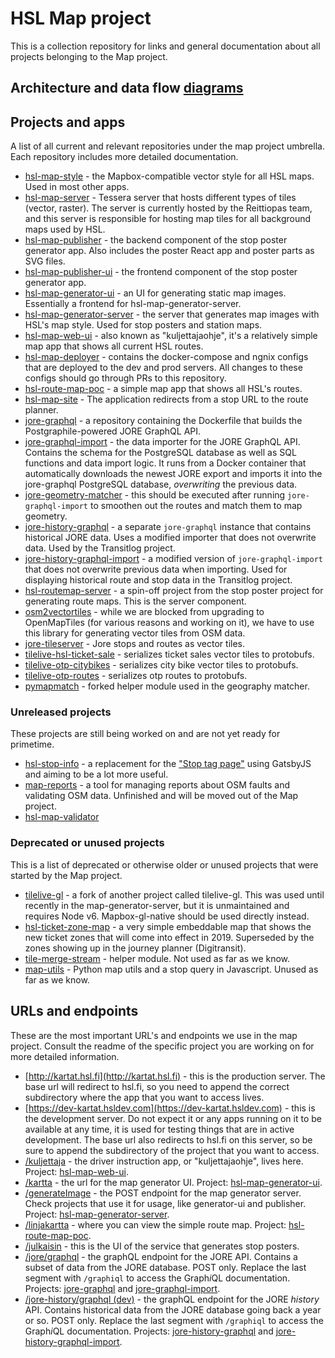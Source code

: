 # HSL Map project

This is a collection repository for links and general documentation about all projects belonging to the Map project.

## Architecture and data flow [diagrams](Process%20schema/README.md)

## Projects and apps

A list of all current and relevant repositories under the map project umbrella. Each repository includes more detailed documentation.

- [hsl-map-style](https://github.com/HSLdevcom/hsl-map-style) - the Mapbox-compatible vector style for all HSL maps. Used in most other apps.
- [hsl-map-server](https://github.com/HSLdevcom/hsl-map-server) - Tessera server that hosts different types of tiles (vector, raster). The server is currently hosted by the Reittiopas team, and this server is responsible for hosting map tiles for all background maps used by HSL.
- [hsl-map-publisher](https://github.com/HSLdevcom/hsl-map-publisher) - the backend component of the stop poster generator app. Also includes the poster React app and poster parts as SVG files.
- [hsl-map-publisher-ui](https://github.com/HSLdevcom/hsl-map-publisher-ui) - the frontend component of the stop poster generator app.
- [hsl-map-generator-ui](https://github.com/HSLdevcom/hsl-map-generator-ui) - an UI for generating static map images. Essentially a frontend for hsl-map-generator-server.
- [hsl-map-generator-server](https://github.com/HSLdevcom/hsl-map-generator-server) - the server that generates map images with HSL's map style. Used for stop posters and station maps.
- [hsl-map-web-ui](https://github.com/HSLdevcom/hsl-map-web-ui) - also known as "kuljettajaohje", it's a relatively simple map app that shows all current HSL routes.
- [hsl-map-deployer](https://github.com/HSLdevcom/hsl-map-deployer) - contains the docker-compose and ngnix configs that are deployed to the dev and prod servers. All changes to these configs should go through PRs to this repository.
- [hsl-route-map-poc](https://github.com/HSLdevcom/hsl-route-map-poc) - a simple map app that shows all HSL's routes.
- [hsl-map-site](https://github.com/HSLdevcom/hsl-map-site) - The application redirects from a stop URL to the route planner.
- [jore-graphql](https://github.com/HSLdevcom/jore-graphql) - a repository containing the Dockerfile that builds the Postgraphile-powered JORE GraphQL API.
- [jore-graphql-import](https://github.com/HSLdevcom/jore-graphql-import) - the data importer for the JORE GraphQL API. Contains the schema for the PostgreSQL database as well as SQL functions and data import logic. It runs from a Docker container that automatically downloads the newest JORE export and imports it into the jore-graphql PostgreSQL database, _overwriting_ the previous data.
- [jore-geometry-matcher](https://github.com/HSLdevcom/jore-geometry-matcher) - this should be executed after running `jore-graphql-import` to smoothen out the routes and match them to map geometry.
- [jore-history-graphql](https://github.com/HSLdevcom/jore-history-graphql) - a separate `jore-graphql` instance that contains historical JORE data. Uses a modified importer that does not overwrite data. Used by the Transitlog project.
- [jore-history-graphql-import](https://github.com/HSLdevcom/jore-history-graphql-import) - a modified version of `jore-graphql-import` that does not overwrite previous data when importing. Used for displaying historical route and stop data in the Transitlog project.
- [hsl-routemap-server](https://github.com/HSLdevcom/hsl-routemap-server) - a spin-off project from the stop poster project for generating route maps. This is the server component.
- [osm2vectortiles](https://github.com/HSLdevcom/osm2vectortiles) - while we are blocked from upgrading to OpenMapTiles (for various reasons and working on it), we have to use this library for generating vector tiles from OSM data.
- [jore-tileserver](https://github.com/HSLdevcom/jore-tileserver) - Jore stops and routes as vector tiles.
- [tilelive-hsl-ticket-sale](https://github.com/HSLdevcom/tilelive-hsl-ticket-sales) - serializes ticket sales vector tiles to protobufs.
- [tilelive-otp-citybikes](https://github.com/HSLdevcom/tilelive-otp-citybikes) - serializes city bike vector tiles to protobufs.
- [tilelive-otp-routes](https://github.com/HSLdevcom/tilelive-otp-routes) - serializes otp routes to protobufs.
- [pymapmatch](https://github.com/HSLdevcom/pymapmatch) - forked helper module used in the geography matcher.

### Unreleased projects

These projects are still being worked on and are not yet ready for primetime.

- [hsl-stop-info](https://github.com/HSLdevcom/hsl-stop-info) - a replacement for the ["Stop tag page"](http://tag.hsl.fi/tag/16682?a) using GatsbyJS and aiming to be a lot more useful.
- [map-reports](https://github.com/HSLdevcom/map-reports) - a tool for managing reports about OSM faults and validating OSM data. Unfinished and will be moved out of the Map project.
- [hsl-map-validator](https://github.com/HSLdevcom/hsl-map-validator)

### Deprecated or unused projects

This is a list of deprecated or otherwise older or unused projects that were started by the Map project.

- [tilelive-gl](https://github.com/HSLdevcom/tilelive-gl) - a fork of another project called tilelive-gl. This was used until recently in the map-generator-server, but it is unmaintained and requires Node v6. Mapbox-gl-native should be used directly instead.
- [hsl-ticket-zone-map](https://github.com/HSLdevcom/hsl-ticket-zone-map) - a very simple embeddable map that shows the new ticket zones that will come into effect in 2019. Superseded by the zones showing up in the journey planner (Digitransit).
- [tile-merge-stream](https://github.com/HSLdevcom/tile-merge-stream) - helper module. Not used as far as we know.
- [map-utils](https://github.com/HSLdevcom/map-utils) - Python map utils and a stop query in Javascript. Unused as far as we know.

## URLs and endpoints

These are the most important URL's and endpoints we use in the map project. Consult the readme of the specific project you are working on for more detailed information.

- [http://kartat.hsl.fi](http://kartat.hsl.fi) - this is the production server. The base url will redirect to hsl.fi, so you need to append the correct subdirectory where the app that you want to access lives.
- [https://dev-kartat.hsldev.com](https://dev-kartat.hsldev.com) - this is the development server. Do not expect it or any apps running on it to be available at any time, it is used for testing things that are in active development. The base url also redirects to hsl.fi on this server, so be sure to append the subdirectory of the project that you want to access.
- [/kuljettaja](http://kartat.hsl.fi/kuljettaja/) - the driver instruction app, or "kuljettajaohje", lives here. Project: [hsl-map-web-ui](https://github.com/HSLdevcom/hsl-map-web-ui).
- [/kartta](http://kartat.hsl.fi/kartta/) - the url for the map generator UI. Project: [hsl-map-generator-ui](https://github.com/HSLdevcom/hsl-map-generator-ui).
- [/generateImage](http://kartat.hsl.fi/generateImage) - the POST endpoint for the map generator server. Check projects that use it for usage, like generator-ui and publisher. Project: [hsl-map-generator-server](https://github.com/HSLdevcom/hsl-map-generator-server).
- [/linjakartta](http://kartat.hsl.fi/linjakartta/) - where you can view the simple route map. Project: [hsl-route-map-poc](https://github.com/HSLdevcom/hsl-route-map-poc).
- [/julkaisin](http://kartat.hsl.fi/julkaisin/) - this is the UI of the service that generates stop posters.
- [/jore/graphql](http://kartat.hsl.fi/jore/graphql) - the graphQL endpoint for the JORE API. Contains a subset of data from the JORE database. POST only. Replace the last segment with `/graphiql` to access the Graph*i*QL documentation. Projects: [jore-graphql](https://github.com/HSLdevcom/jore-graphql) and [jore-graphql-import](https://github.com/HSLdevcom/jore-graphql-import).
- [/jore-history/graphql (dev)](https://dev-kartat.hsldev.com/jore-history/graphql) - the graphQL endpoint for the JORE _history_ API. Contains historical data from the JORE database going back a year or so. POST only. Replace the last segment with `/graphiql` to access the Graph*i*QL documentation. Projects: [jore-history-graphql](https://github.com/HSLdevcom/jore-history-graphql) and [jore-history-graphql-import](https://github.com/HSLdevcom/jore-history-graphql-import).
